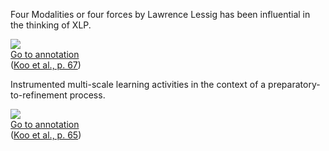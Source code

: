 Four Modalities or four forces by Lawrence Lessig has been influential in the thinking of XLP.

![](CC6TDI84.png)  
[Go to annotation](zotero://open-pdf/library/items/EJQW7NUI?page=67&annotation=XXZLQTJL)  
([Koo et al., p. 67](zotero://select/library/items/CC6TDI84))

Instrumented multi-scale learning activities in the context of a preparatory-to-refinement process.

![](CC6TDI84.png)  
[Go to annotation](zotero://open-pdf/library/items/EJQW7NUI?page=65&annotation=JCRHBI7J)  
([Koo et al., p. 65](zotero://select/library/items/CC6TDI84))